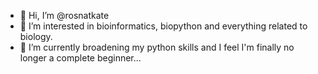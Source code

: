 - 👋 Hi, I’m @rosnatkate
- 👀 I’m interested in bioinformatics, biopython and everything related to biology.
- 🌱 I’m currently broadening my python skills and I feel I'm finally no longer a complete beginner...

<!---
rosnatkate/rosnatkate is a ✨ special ✨ repository because its `README.md` (this file) appears on your GitHub profile.
You can click the Preview link to take a look at your changes.
--->

